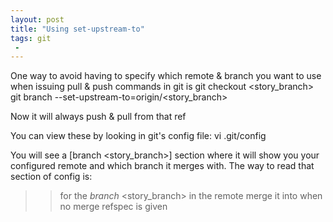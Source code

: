 ```yaml
---
layout: post
title: "Using set-upstream-to"
tags: git
 -
---
```


One way to avoid having to specify which remote & branch you want to use when issuing pull & push commands in git is
git checkout <story_branch>
git branch --set-upstream-to=origin/<story_branch>

Now it will always push & pull from that ref

You can view these by looking in git's config file:
vi .git/config

You will see a [branch <story_branch>] section where it will show you your 
configured remote and which branch it merges with. The way to read that section of config is:

>> for the *branch* <story_branch> in the remote <what is on the right hand side of = on the remote line> 
>> merge it into <what is on the right hand side of = on the merge line> when no merge refspec is given 
